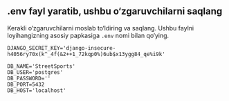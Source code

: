 ## .env fayl yaratib, ushbu o‘zgaruvchilarni saqlang

Kerakli o‘zgaruvchilarni moslab to‘ldiring va saqlang. Ushbu faylni loyihangizning asosiy papkasiga `.env` nomi bilan qo‘ying.

```env
DJANGO_SECRET_KEY='django-insecure-h4056ry70x(k^_4f(&2++1_72kqp0%)6ub$x13ygg84_qe%i9k'

DB_NAME='StreetSports'
DB_USER='postgres'
DB_PASSWORD=''
DB_PORT=5432
DB_HOST='localhost'
```
